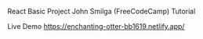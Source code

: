 React Basic Project
John Smilga (FreeCodeCamp) Tutorial

Live Demo https://enchanting-otter-bb1619.netlify.app/
